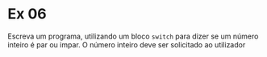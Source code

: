 # Ex 06
Escreva um programa, utilizando um bloco `switch` para dizer se um número inteiro é par ou impar. O número inteiro deve ser solicitado ao utilizador